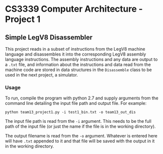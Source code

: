 # CS3339 Computer Architecture - Project 1
## Simple LegV8 Disassembler
This project reads in a subset of instructions from the LegV8 machine language and disassembles it into the corresponding LegV8 assembly language instructions. The assembly instructions and any data are output to a `.txt` file, and information about the instructions and data read from the machine code are stored in data structures in the `Disassemble` class to be used in the next project, a simulator.

### Usage
To run, compile the program with python 2.7 and supply arguments from the command line detailing the input file path and output file. For example:

`python team13_project1.py -i test1_bin.txt -o team13_out_dis`

The input file path is read from the `-i` argument. This needs to be the full path of the input file (or just the name if the file is in the working directory).

The output filename is read from the `-o` argument. Whatever is entered here will have `.txt` appended to it and that file will be saved with the output in it in the working directory.
